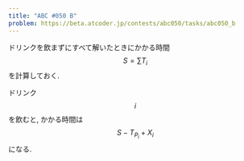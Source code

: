 ```yaml
---
title: "ABC #050 B"
problem: https://beta.atcoder.jp/contests/abc050/tasks/abc050_b
---
```

ドリンクを飲まずにすべて解いたときにかかる時間 $$ S = \sum T_i $$ を計算しておく.

ドリンク $$ i $$ を飲むと, かかる時間は $$ S - T_{P_i} + X_i $$ になる.
